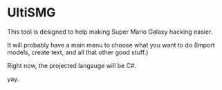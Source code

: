 UltiSMG
=======

This tool is designed to help making Super Mario Galaxy hacking easier. 

It will probably have a main menu to choose what you want to do (Import models, create text, and all that other good stuff.)

Right now, the projected langauge will be C#. 

yay.
